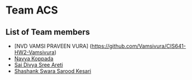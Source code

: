 # Team ACS
## List of Team members

* [NVD VAMSI PRAVEEN VURA] (https://github.com/Vamsivura/CIS641-HW2-Vamsivura)
* [Navya Koppada](https://github.com/NavyaKoppada/CIS641-HW2-Koppada "Navya Homework02 Page")
* [Sai Divya Sree Areti](https://github.com/Divyaareti0069/CIS641-HW2-Areti)
* [Shashank Swara Sarood Kesari](https://github.com/saroodshashank/CIS641-HW2-kesari)

